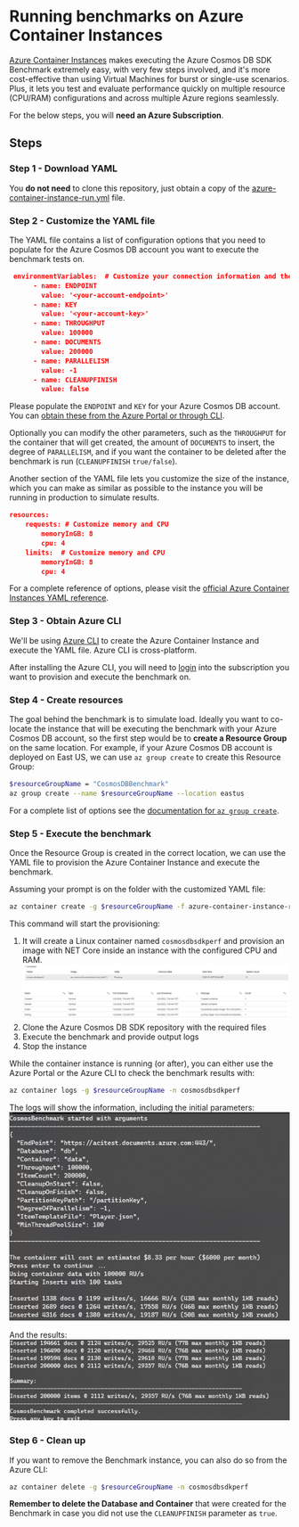 # Running benchmarks on Azure Container Instances

[Azure Container Instances](https://azure.microsoft.com/services/container-instances/) makes executing the Azure Cosmos DB SDK Benchmark extremely easy, with very few steps involved, and it's more cost-effective than using Virtual Machines for burst or single-use scenarios. Plus, it lets you test and evaluate performance quickly on multiple resource (CPU/RAM) configurations and across multiple Azure regions seamlessly.

For the below steps, you will **need an Azure Subscription**.

## Steps

### Step 1 - Download YAML

You **do not need** to clone this repository, just obtain a copy of the [azure-container-instance-run.yml](./azure-container-instance-run.yml) file.

### Step 2 - Customize the YAML file

The YAML file contains a list of configuration options that you need to populate for the Azure Cosmos DB account you want to execute the benchmark tests on.

```json
 environmentVariables:  # Customize your connection information and the provisioned throughput
      - name: ENDPOINT
        value: '<your-account-endpoint>'
      - name: KEY
        value: '<your-account-key>'
      - name: THROUGHPUT
        value: 100000
      - name: DOCUMENTS
        value: 200000
      - name: PARALLELISM
        value: -1
      - name: CLEANUPFINISH
        value: false
```

Please populate the `ENDPOINT` and `KEY` for your Azure Cosmos DB account. You can [obtain these from the Azure Portal or through CLI](https://docs.microsoft.com/azure/cosmos-db/secure-access-to-data#master-keys).

Optionally you can modify the other parameters, such as the `THROUGHPUT` for the container that will get created, the amount of `DOCUMENTS` to insert, the degree of `PARALLELISM`, and if you want the container to be deleted after the benchmark is run (`CLEANUPFINISH` `true/false`).

Another section of the YAML file lets you customize the size of the instance, which you can make as similar as possible to the instance you will be running in production to simulate results.

```json
resources:
    requests: # Customize memory and CPU
        memoryInGB: 8
        cpu: 4
    limits:  # Customize memory and CPU
        memoryInGB: 8
        cpu: 4
```

For a complete reference of options, please visit the [official Azure Container Instances YAML reference](https://docs.microsoft.com/azure/container-instances/container-instances-reference-yaml).

### Step 3 - Obtain Azure CLI

We'll be using [Azure CLI](https://docs.microsoft.com/cli/azure/install-azure-cli?view=azure-cli-latest) to create the Azure Container Instance and execute the YAML file. Azure CLI is cross-platform.

After installing the Azure CLI, you will need to [login](https://docs.microsoft.com/cli/azure/authenticate-azure-cli?view=azure-cli-latest) into the subscription you want to provision and execute the benchmark on.

### Step 4 - Create resources

The goal behind the benchmark is to simulate load. Ideally you want to co-locate the instance that will be executing the benchmark with your Azure Cosmos DB account, so the first step would be to **create a Resource Group** on the same location. For example, if your Azure Cosmos DB account is deployed on East US, we can use `az group create` to create this Resource Group:

```bash
$resourceGroupName = "CosmosDBBenchmark"
az group create --name $resourceGroupName --location eastus
```

For a complete list of options see the [documentation for `az group create`](https://docs.microsoft.com/cli/azure/group?view=azure-cli-latest#az-group-create).

### Step 5 - Execute the benchmark

Once the Resource Group is created in the correct location, we can use the YAML file to provision the Azure Container Instance and execute the benchmark.

Assuming your prompt is on the folder with the customized YAML file:

```bash
az container create -g $resourceGroupName -f azure-container-instance-run.yml
```

This command will start the provisioning:

1. It will create a Linux container named `cosmosdbsdkperf` and provision an image with NET Core inside an instance with the configured CPU and RAM.
![Provisioned Container Instance](./aci2.png)
![Pull image](./aci3.png)
2. Clone the Azure Cosmos DB SDK repository with the required files
3. Execute the benchmark and provide output logs
4. Stop the instance

While the container instance is running (or after), you can either use the Azure Portal or the Azure CLI to check the benchmark results with:

```bash
az container logs -g $resourceGroupName -n cosmosdbsdkperf
```

The logs will show the information, including the initial parameters:
![Initial benchmark parameters](./aci1.png)

And the results:
![Benchmark results](./aci4.png)

### Step 6 - Clean up

If you want to remove the Benchmark instance, you can also do so from the Azure CLI:

```bash
az container delete -g $resourceGroupName -n cosmosdbsdkperf
```

**Remember to delete the Database and Container** that were created for the Benchmark in case you did not use the `CLEANUPFINISH` parameter as `true`.
